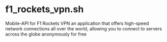 # f1_rockets_vpn.sh
Mobile-API for F1 Rockets VPN an application that offers high-speed network connections all over the world, allowing you to connect to servers across the globe anonymously for free
